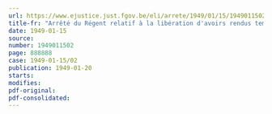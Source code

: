 ```yaml
---
url: https://www.ejustice.just.fgov.be/eli/arrete/1949/01/15/1949011502/justel
title-fr: "Arrêté du Régent relatif à la libération d'avoirs rendus temporairement indisponibles"
date: 1949-01-15
source:
number: 1949011502
page: 888888
case: 1949-01-15/02
publication: 1949-01-20
starts:
modifies:
pdf-original:
pdf-consolidated:
---
```


